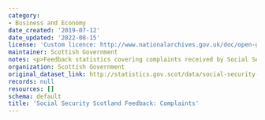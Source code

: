 ```yaml
---
category:
- Business and Economy
date_created: '2019-07-12'
date_updated: '2022-08-15'
license: 'Custom licence: http://www.nationalarchives.gov.uk/doc/open-government-licence/version/3/'
maintainer: Scottish Government
notes: <p>Feedback statistics covering complaints received by Social Security Scotland.</p>
organization: Scottish Government
original_dataset_link: http://statistics.gov.scot/data/social-security-scotland-feedback-complaints
records: null
resources: []
schema: default
title: 'Social Security Scotland Feedback: Complaints'
---
```

